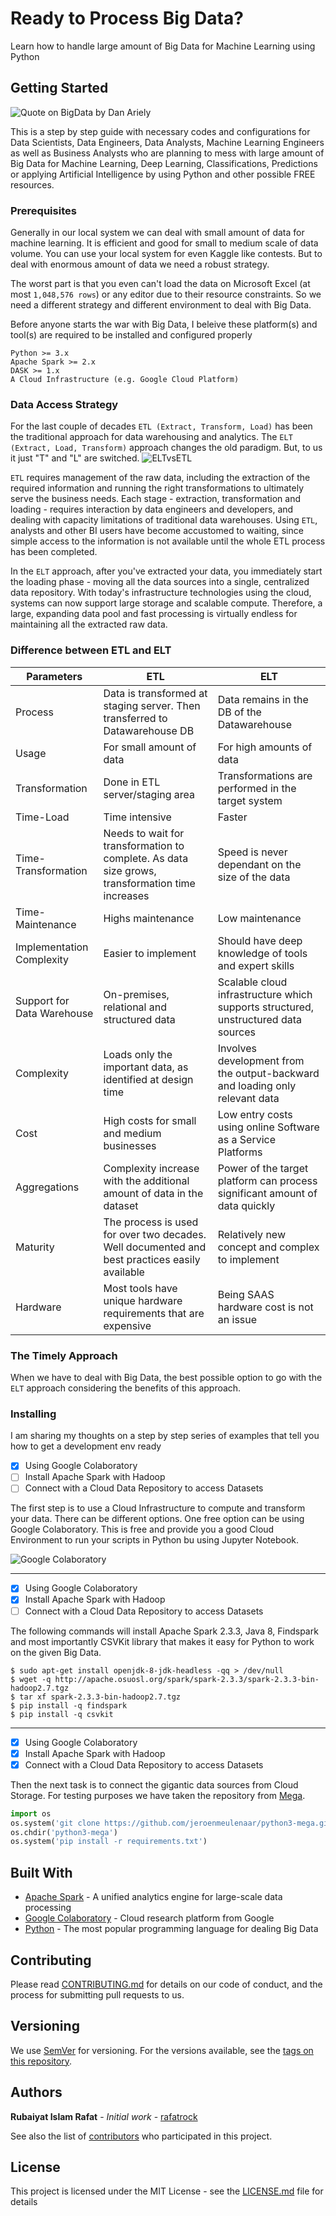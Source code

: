 # Ready to Process Big Data?

Learn how to handle large amount of Big Data for Machine Learning using Python

## Getting Started

![Quote on BigData by Dan Ariely](https://scontent.fmaa1-4.fna.fbcdn.net/v/t1.0-9/29025597_10156279834452053_6491808424697790464_o.png?_nc_cat=102&_nc_ht=scontent.fmaa1-4.fna&oh=45bac59d9687755dae0cd03d4139ed9d&oe=5D43E986)

This is a step by step guide with necessary codes and configurations for Data Scientists, Data Engineers, Data Analysts, Machine Learning Engineers as well as Business Analysts who are planning to mess with large amount of Big Data for Machine Learning, Deep Learning, Classifications, Predictions or applying Artificial Intelligence by using Python and other possible FREE resources.

### Prerequisites

Generally in our local system we can deal with small amount of data for machine learning. It is efficient and good for small to medium scale of data volume. You can use your local system for even Kaggle like contests. But to deal with enormous amount of data we need a robust strategy. 

The worst part is that you even can't load the data on Microsoft Excel (at most `1,048,576 rows`) or any editor due to their resource constraints. So we need a different strategy and different environment to deal with Big Data.

Before anyone starts the war with Big Data, I beleive these platform(s) and tool(s) are required to be installed and configured properly

```
Python >= 3.x
Apache Spark >= 2.x
DASK >= 1.x
A Cloud Infrastructure (e.g. Google Cloud Platform)
```
### Data Access Strategy

For the last couple of decades `ETL (Extract, Transform, Load)` has been the traditional approach for data warehousing and analytics. The `ELT (Extract, Load, Transform)` approach changes the old paradigm. But, to us it just "T" and "L" are switched.
![ELTvsETL](https://software-advice.imgix.net/wordpress/other_pages/BI/303737_0003.png)

`ETL` requires management of the raw data, including the extraction of the required information and running the right transformations to ultimately serve the business needs. Each stage - extraction, transformation and loading - requires interaction by data engineers and developers, and dealing with capacity limitations of traditional data warehouses. Using `ETL`, analysts and other BI users have become accustomed to waiting, since simple access to the information is not available until the whole ETL process has been completed.

In the `ELT` approach, after you've extracted your data, you immediately start the loading phase - moving all the data sources into a single, centralized data repository. With today's infrastructure technologies using the cloud, systems can now support large storage and scalable compute. Therefore, a large, expanding data pool and fast processing is virtually endless for maintaining all the extracted raw data.

### Difference between ETL and ELT

| Parameters | ETL | ELT |
| ---------- | ---- | --- |
| Process |	Data is transformed at staging server. Then transferred to Datawarehouse DB | Data remains in the DB of the Datawarehouse|
| Usage	| For small amount of data | For high amounts of data |
| Transformation	| Done in ETL server/staging area |	Transformations are performed in the target system |
| Time-Load |	Time intensive | Faster |
| Time-Transformation	| Needs to wait for transformation to complete. As data size grows, transformation time increases |	Speed is never dependant on the size of the data |
| Time- Maintenance	| Highs maintenance | Low maintenance |
| Implementation Complexity	| Easier to implement |	Should have deep knowledge of tools and expert skills |
| Support for Data Warehouse |	On-premises, relational and structured data |	Scalable cloud infrastructure which supports structured, unstructured data sources |
| Complexity	| Loads only the important data, as identified at design time |	Involves development from the output-backward and loading only relevant data |
| Cost	| High costs for small and medium businesses | Low entry costs using online Software as a Service Platforms |
| Aggregations	| Complexity increase with the additional amount of data in the dataset |	Power of the target platform can process significant amount of data quickly |
| Maturity	| The process is used for over two decades. Well documented and best practices easily available |	Relatively new concept and complex to implement |
| Hardware	| Most tools have unique hardware requirements that are expensive |	Being SAAS hardware cost is not an issue |

### The Timely Approach

When we have to deal with Big Data, the best possible option to go with the `ELT` approach considering the benefits of this approach.

### Installing

I am sharing my thoughts on a step by step series of examples that tell you how to get a development env ready

- [x] Using Google Colaboratory
- [ ] Install Apache Spark with Hadoop
- [ ] Connect with a Cloud Data Repository to access Datasets

The first step is to use a Cloud Infrastructure to compute and transform your data. There can be different options. One free option can be using Google Colaboratory. This is free and provide you a good Cloud Environment to run your scripts in Python bu using Jupyter Notebook.

![Google Colaboratory](https://cdn-images-1.medium.com/max/1600/1*9tQN6y8rc3Qwr7V70F1F5g.png)

---

- [x] Using Google Colaboratory
- [x] Install Apache Spark with Hadoop
- [ ] Connect with a Cloud Data Repository to access Datasets

The following commands will install Apache Spark 2.3.3, Java 8, Findspark and most importantly CSVKit library that makes it easy for Python to work on the given Big Data.

```Shell
$ sudo apt-get install openjdk-8-jdk-headless -qq > /dev/null 
$ wget -q http://apache.osuosl.org/spark/spark-2.3.3/spark-2.3.3-bin-hadoop2.7.tgz 
$ tar xf spark-2.3.3-bin-hadoop2.7.tgz 
$ pip install -q findspark 
$ pip install -q csvkit
```

---

- [x] Using Google Colaboratory
- [x] Install Apache Spark with Hadoop
- [x] Connect with a Cloud Data Repository to access Datasets

Then the next task is to connect the gigantic data sources from Cloud Storage. For testing purposes we have taken the repository from [Mega](https://mega.nz).

```Python
import os
os.system('git clone https://github.com/jeroenmeulenaar/python3-mega.git')
os.chdir('python3-mega')
os.system('pip install -r requirements.txt')
```

## Built With

* [Apache Spark](https://spark.apache.org) - A unified analytics engine for large-scale data processing
* [Google Colaboratory](https://colab.research.google.com) - Cloud research platform from Google
* [Python](https://www.python.org) - The most popular programming language for dealing Big Data

## Contributing

Please read [CONTRIBUTING.md](CONTRIBUTING.md) for details on our code of conduct, and the process for submitting pull requests to us.

## Versioning

We use [SemVer](http://semver.org/) for versioning. For the versions available, see the [tags on this repository](https://github.com/your/project/tags). 

## Authors

**Rubaiyat Islam Rafat** - *Initial work* - [rafatrock](https://github.com/rafatrock)

See also the list of [contributors](https://github.com/your/project/contributors) who participated in this project.

## License

This project is licensed under the MIT License - see the [LICENSE.md](LICENSE.md) file for details


